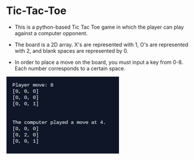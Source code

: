 # Tic-Tac-Toe
* This is a python-based Tic Tac Toe game in which the player can play against a computer opponent.

* The board is a 2D array. X's are represented with 1, O's are represented with 2, and blank spaces are represented by 0.

* In order to place a move on the board, you must input a key from 0-8. Each number corresponds to a certain space.

![alt text](https://raw.githubusercontent.com/rishiso/Tic-Tac-Toe/master/Game%20Image.png "Game Image")
